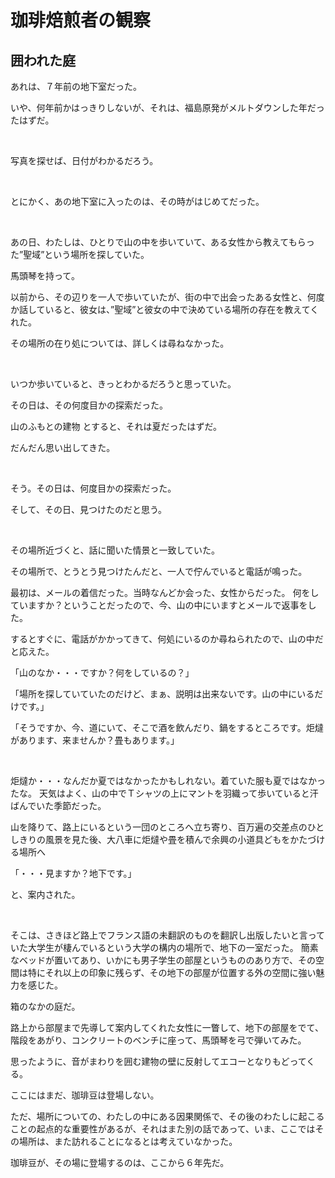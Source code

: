 珈琲焙煎者の観察
=======
囲われた庭
----------
あれは、７年前の地下室だった。

いや、何年前かはっきりしないが、それは、福島原発がメルトダウンした年だったはずだ。

 

写真を探せば、日付がわかるだろう。

 

とにかく、あの地下室に入ったのは、その時がはじめてだった。

 

あの日、わたしは、ひとりで山の中を歩いていて、ある女性から教えてもらった”聖域”という場所を探していた。

馬頭琴を持って。



以前から、その辺りを一人で歩いていたが、街の中で出会ったある女性と、何度か話していると、彼女は、”聖域”と彼女の中で決めている場所の存在を教えてくれた。


その場所の在り処については、詳しくは尋ねなかった。

 

いつか歩いていると、きっとわかるだろうと思っていた。

その日は、その何度目かの探索だった。



山のふもとの建物
とすると、それは夏だったはずだ。

だんだん思い出してきた。

 

そう。その日は、何度目かの探索だった。

そして、その日、見つけたのだと思う。

 

その場所近づくと、話に聞いた情景と一致していた。

その場所で、とうとう見つけたんだと、一人で佇んでいると電話が鳴った。

最初は、メールの着信だった。当時なんどか会った、女性からだった。
何をしていますか？ということだったので、今、山の中にいますとメールで返事をした。


するとすぐに、電話がかかってきて、何処にいるのか尋ねられたので、山の中だと応えた。

「山のなか・・・ですか？何をしているの？」

「場所を探していていたのだけど、まぁ、説明は出来ないです。山の中にいるだけです。」

「そうですか、今、道にいて、そこで酒を飲んだり、鍋をするところです。炬燵があります、来ませんか？畳もあります。」

 

炬燵か・・・なんだか夏ではなかったかもしれない。着ていた服も夏ではなかったな。
天気はよく、山の中でＴシャツの上にマントを羽織って歩いていると汗ばんでいた季節だった。

山を降りて、路上にいるという一団のところへ立ち寄り、百万遍の交差点のひとしきりの風景を見た後、大八車に炬燵や畳を積んで余興の小道具どもをかたづける場所へ

「・・・見ますか？地下です。」

と、案内された。

 

そこは、さきほど路上でフランス語の未翻訳のものを翻訳し出版したいと言っていた大学生が棲んでいるという大学の構内の場所で、地下の一室だった。
簡素なベッドが置いてあり、いかにも男子学生の部屋というもののあり方で、その空間は特にそれ以上の印象に残らず、その地下の部屋が位置する外の空間に強い魅力を感じた。

箱のなかの庭だ。

路上から部屋まで先導して案内してくれた女性に一瞥して、地下の部屋をでて、階段をあがり、コンクリートのベンチに座って、馬頭琴を弓で弾いてみた。

思ったように、音がまわりを囲む建物の壁に反射してエコーとなりもどってくる。　 

ここにはまだ、珈琲豆は登場しない。

ただ、場所についての、わたしの中にある因果関係で、その後のわたしに起こることの起点的な重要性があるが、それはまた別の話であって、いま、ここではその場所は、また訪れることになるとは考えていなかった。

珈琲豆が、その場に登場するのは、ここから６年先だ。
